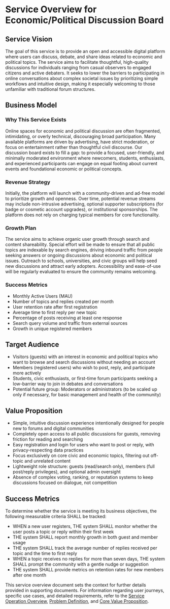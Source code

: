 # Service Overview for Economic/Political Discussion Board

## Service Vision
The goal of this service is to provide an open and accessible digital platform where users can discuss, debate, and share ideas related to economic and political topics. The service aims to facilitate thoughtful, high-quality discussions for individuals ranging from casual observers to engaged citizens and active debaters. It seeks to lower the barriers to participating in online conversations about complex societal issues by prioritizing simple workflows and intuitive design, making it especially welcoming to those unfamiliar with traditional forum structures.

## Business Model

### Why This Service Exists
Online spaces for economic and political discussion are often fragmented, intimidating, or overly technical, discouraging broad participation. Many available platforms are driven by advertising, have strict moderation, or focus on entertainment rather than thoughtful civil discourse. Our discussion board exists to fill a gap: to provide a focused, user-friendly, and minimally moderated environment where newcomers, students, enthusiasts, and experienced participants can engage on equal footing about current events and foundational economic or political concepts.

### Revenue Strategy
Initially, the platform will launch with a community-driven and ad-free model to prioritize growth and openness. Over time, potential revenue streams may include non-intrusive advertising, optional supporter subscriptions (for badge or cosmetic account upgrades), or institutional sponsorships. The platform does not rely on charging typical members for core functionality.

### Growth Plan
The service aims to achieve organic user growth through search and content shareability. Special effort will be made to ensure that all public topics are indexable by search engines, driving inbound traffic from people seeking answers or ongoing discussions about economic and political issues. Outreach to schools, universities, and civic groups will help seed new discussions and attract early adopters. Accessibility and ease-of-use will be regularly evaluated to ensure the community remains welcoming.

### Success Metrics
- Monthly Active Users (MAU)
- Number of topics and replies created per month
- User retention rate after first registration
- Average time to first reply per new topic
- Percentage of posts receiving at least one response
- Search query volume and traffic from external sources
- Growth in unique registered members

## Target Audience
- Visitors (guests) with an interest in economic and political topics who want to browse and search discussions without needing an account
- Members (registered users) who wish to post, reply, and participate more actively
- Students, civic enthusiasts, or first-time forum participants seeking a low-barrier way to join in debates and conversations
- Potential future group: Moderators or administrators (to be scaled up only if necessary, for basic management and health of the community)

## Value Proposition
- Simple, intuitive discussion experience intentionally designed for people new to forums and digital communities
- Completely open access to all public discussions for guests, removing friction for reading and searching
- Easy registration and login for users who want to post or reply, with privacy-respecting data practices
- Focus exclusively on core civic and economic topics, filtering out off-topic and unrelated content
- Lightweight role structure: guests (read/search only), members (full post/reply privileges), and optional admin oversight
- Absence of complex voting, ranking, or reputation systems to keep discussions focused on dialogue, not competition

## Success Metrics
To determine whether the service is meeting its business objectives, the following measurable criteria SHALL be tracked:
- WHEN a new user registers, THE system SHALL monitor whether the user posts a topic or reply within their first week
- THE system SHALL report monthly growth in both guest and member usage
- THE system SHALL track the average number of replies received per topic and the time to first reply
- WHEN a topic receives no replies for more than seven days, THE system SHALL prompt the community with a gentle nudge or suggestion
- THE system SHALL provide metrics on retention rates for new members after one month

This service overview document sets the context for further details provided in supporting documents. For information regarding user journeys, specific use cases, and detailed requirements, refer to the [Service Operation Overview](./04-service-operation-overview.md), [Problem Definition](./02-problem-definition.md), and [Core Value Proposition](./03-core-value-proposition.md).